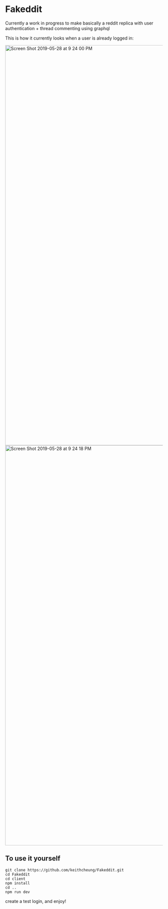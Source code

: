 # Fakeddit
Currently a work in progress to make basically a reddit replica with user authentication + thread commenting using graphql

This is how it currently looks when a user is already logged in:

<img width="1279" alt="Screen Shot 2019-05-28 at 9 24 00 PM" src="https://user-images.githubusercontent.com/16724445/58522772-d4158f80-818f-11e9-9aea-f53368e2e774.png">
<img width="1279" alt="Screen Shot 2019-05-28 at 9 24 18 PM" src="https://user-images.githubusercontent.com/16724445/58522775-d546bc80-818f-11e9-8e7c-77b5340e2119.png">


## To use it yourself
```
git clone https://github.com/keithcheung/Fakeddit.git
cd Fakeddit
cd client
npm install
cd ..
npm run dev
```
create a test login, and enjoy!
